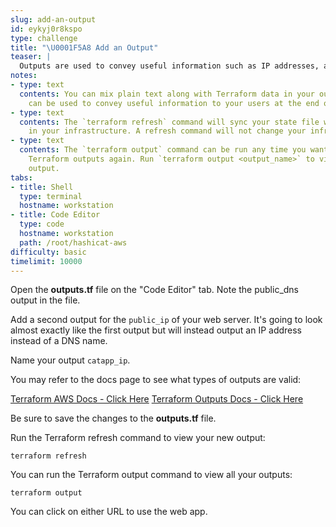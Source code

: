 ```yaml
---
slug: add-an-output
id: eykyj0r8kspo
type: challenge
title: "\U0001F5A8️ Add an Output"
teaser: |
  Outputs are used to convey useful information such as IP addresses, application URLs or other useful data.
notes:
- type: text
  contents: You can mix plain text along with Terraform data in your outputs. Outputs
    can be used to convey useful information to your users at the end of a run.
- type: text
  contents: The `terraform refresh` command will sync your state file with what exists
    in your infrastructure. A refresh command will not change your infrastructure.
- type: text
  contents: The `terraform output` command can be run any time you want to see your
    Terraform outputs again. Run `terraform output <output_name>` to view a single
    output.
tabs:
- title: Shell
  type: terminal
  hostname: workstation
- title: Code Editor
  type: code
  hostname: workstation
  path: /root/hashicat-aws
difficulty: basic
timelimit: 10000
---
```

Open the **outputs.tf** file on the "Code Editor" tab. Note the public_dns output in the file.

Add a second output for the `public_ip` of your web server. It's going to look almost exactly like the first output but will instead output an IP address instead of a DNS name.

Name your output `catapp_ip`.

You may refer to the docs page to see what types of outputs are valid:

[Terraform AWS Docs - Click Here](https://registry.terraform.io/providers/hashicorp/aws/latest/docs/resources/instance#attributes-reference)
[Terraform Outputs Docs - Click Here](https://www.terraform.io/docs/configuration/outputs.html)

Be sure to save the changes to the **outputs.tf** file.

Run the Terraform refresh command to view your new output:

```
terraform refresh
```

You can run the Terraform output command to view all your outputs:

```
terraform output
```

You can click on either URL to use the web app.